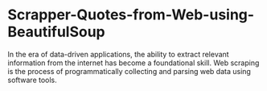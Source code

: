 # Scrapper-Quotes-from-Web-using-BeautifulSoup
In the era of data-driven applications, the ability to extract relevant information from the internet has become a foundational skill. Web scraping is the process of programmatically collecting and parsing web data using software tools.​
